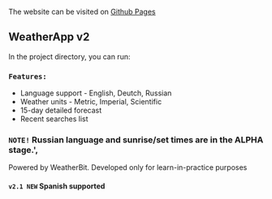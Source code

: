 The website can be visited on [Github Pages](http://github.io/MiN1One/weather-react-exp)

## WeatherApp v2

In the project directory, you can run:

### `Features:`

* Language support - English, Deutch, Russian
* Weather units - Metric, Imperial, Scientific
* 15-day detailed forecast
* Recent searches list

### `NOTE!` Russian language and sunrise/set times are in the ALPHA stage.',
Powered by WeatherBit. 
Developed only for learn-in-practice purposes

#### `v2.1 NEW` Spanish supported
        
